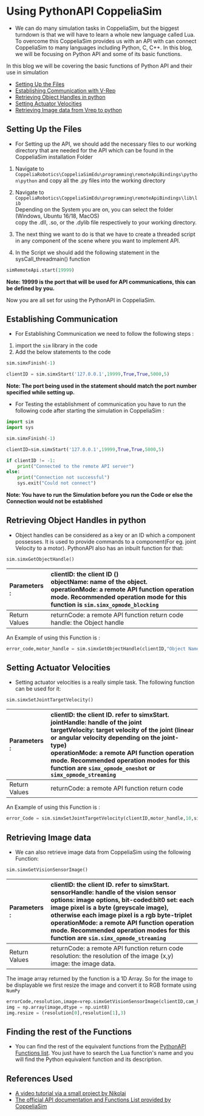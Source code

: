 # Using PythonAPI CoppeliaSim
* We can do many simulation tasks in CoppeliaSim, but the biggest turndown is that we will have to learn a whole new language called Lua. To overcome this CoppeliaSim provides us with an API with can connect CoppeliaSim to many languages including Python, C, C++. In this blog, we will be focusing on Python API and some of its basic functions.

In this blog we will be covering the basic functions of Python API and their use in simulation</br>
* [Setting Up the Files](#setting-up-the-files)</br>
* [Establishing Communication with V-Rep](#establishing-communication)</br>
* [Retrieving Object Handles in python](#retrieving-object-handles-in-python)</br>
* [Setting Actuator Velocities](#setting-actuator-velocities)</br>
* [Retrieving Image data from Vrep to python](#retrieving-image-data)</br>

 
## Setting Up the Files
* For Setting up the API, we should add the necessary files to our working directory that are needed for the API which can be found in the CoppeliaSim installation Folder

1) Navigate to `CoppeliaRobotics\CoppeliaSimEdu\programming\remoteApiBindings\python\python` and copy all the .py files into the working directory</br>
2) Navigate to `CoppeliaRobotics\CoppeliaSimEdu\programming\remoteApiBindings\lib\lib`</br>
  Depending on the System you are on, you can select the folder (Windows, Ubuntu 16/18, MacOS)</br>
  copy the .dll, .so, or the .dylib file respectively to your working directory.
 
3) The next thing we want to do is that we have to create a threaded script in any component of the scene where you want to implement API.
4) In the Script we should add the following statement in the sysCall_threadmain() function

```python
simRemoteApi.start(19999)
```

**Note: 19999 is the port that will be used for API communications, this can be defined by you.**

Now you are all set for using the PythonAPI in CoppeliaSim.
## Establishing Communication
* For Establishing Communication we need to follow the following steps :</br>
1) import the `sim` library in the code</br>
2) Add the below statements to the code

```python
sim.simxFinish(-1)

clientID = sim.simxStart('127.0.0.1',19999,True,True,5000,5)
```
**Note: The port being used in the statement should match the port number specified while setting up.**

* For Testing the establishment of communication you have to run the following code after starting the simulation in CoppeliaSim :
```python
import sim
import sys

sim.simxFinish(-1)

clientID=sim.simxStart('127.0.0.1',19999,True,True,5000,5)

if clientID != -1:
    print("Connected to the remote API server")
else:
    print("Connection not successful")
    sys.exit("Could not connect")
```
**Note: You have to run the Simulation before you run the Code or else the Connection would not be established**

## Retrieving Object Handles in python
* Object handles can be considered as a key or an ID which a component possesses. It is used to provide commands to a component(For eg. joint Velocity to a motor). PythonAPI also has an inbuilt function for that:

```python
sim.simxGetObjectHandle()
```

| Parameters : | clientID: the client ID () </br> objectName: name of the object. </br>operationMode: a remote API function operation mode. Recommended operation mode for this function is `sim.simx_opmode_blocking`  |
| :--- | :--- |
|Return Values| returnCode: a remote API function return code </br> handle: the Object handle|

An Example of using this Function is :
```python
error_code,motor_handle = sim.simxGetObjectHandle(clientID,"Object Name in CoppeliaSim", sim.simx_opmode_oneshot_wait)
```
## Setting Actuator Velocities
* Setting actuator velocities is a really simple task. The following function can be used for it:

```python
sim.simxSetJointTargetVelocity()
```
| Parameters : | clientID: the client ID. refer to simxStart.</br>jointHandle: handle of the joint</br>targetVelocity: target velocity of the joint (linear or angular velocity depending on the joint-type)</br>operationMode: a remote API function operation mode. Recommended operation modes for this function are `simx_opmode_oneshot` or `simx_opmode_streaming`   |
| :--- | :--- |
|Return Values| returnCode: a remote API function return code |

An Example of using this Function is :
```python
error_Code = sim.simxSetJointTargetVelocity(clientID,motor_handle,10,sim.simx_opmode_streaming)
```
## Retrieving Image data 
* We can also retrieve image data from CoppeliaSim using the following Function:

```python
sim.simxGetVisionSensorImage()
```
| Parameters : | clientID: the client ID. refer to simxStart.</br>sensorHandle: handle of the vision sensor</br>options: image options, bit-coded:bit0 set: each image pixel is a byte (greyscale image), otherwise each image pixel is a rgb byte-triplet</br>operationMode: a remote API function operation mode. Recommended operation modes for this function are `sim.simx_opmode_streaming` |
| :--- | :--- |
|Return Values| returnCode: a remote API function return code</br>resolution: the resolution of the image (x,y)<br/>image: the image data.  |


The image array returned by the function is a 1D Array. So for the image to be displayable we first resize the image and convert it to RGB formate using `NumPy`


```python
errorCode,resolution,image=vrep.simxGetVisionSensorImage(clientID,cam_handle,0,vrep.simx_opmode_streaming)
img = np.array(image,dtype = np.uint8)
img.resize = (resolution[0],resolution[1],3)
```
## Finding the rest of the Functions 
* You can find the rest of the equivalent functions from the [PythonAPI Functions list](https://www.coppeliarobotics.com/helpFiles/en/remoteApiFunctionsPython.htm). You just have to search the Lua function's name and you will find the Python equivalent function and its description. 

## References Used
* [A video tutorial via a small project by Nikolai](https://youtu.be/SQont-mTnfM)</br>
* [The official API documentation and Functions List provided by CoppeliaSim](https://www.coppeliarobotics.com/helpFiles/en/remoteApiFunctionsPython.htm)</br>

